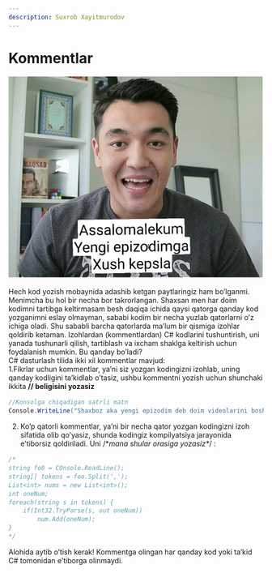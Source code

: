 ```yaml
---
description: Suxrob Xayitmurodov
---
```


# Kommentlar

![](../../../.gitbook/assets/image%20%2884%29.png)

Hech kod yozish mobaynida adashib ketgan paytlaringiz ham bo’lganmi. Menimcha bu hol bir necha bor takrorlangan. Shaxsan men har doim kodimni tartibga keltirmasam besh daqiqa ichida qaysi qatorga qanday kod yozganimni eslay olmayman, sababi kodim bir necha yuzlab qatorlarni o’z ichiga oladi. Shu sababli barcha qatorlarda ma’lum bir qismiga izohlar qoldirib ketaman. Izohlardan \(kommentlardan\) C\# kodlarini tushuntirish, uni yanada tushunarli qilish, tartiblash va ixcham shaklga keltirish uchun foydalanish mumkin. Bu qanday bo’ladi?   
C\# dasturlash tilida ikki xil kommentlar mavjud:  
1.Fikrlar uchun kommentlar, ya’ni siz yozgan kodingizni izohlab, uning qanday kodligini ta’kidlab o’tasiz, ushbu kommentni yozish uchun shunchaki ikkita **// beligisini yozasiz**

```csharp
//Konsolga chiqadigan satrli matn
Console.WriteLine("Shaxboz aka yengi epizodim deb doim videolarini boshlaydi");
```

2. Ko’p qatorli kommentlar, ya’ni bir necha qator yozgan kodingizni izoh sifatida olib qo’yasiz, shunda kodingiz kompilyatsiya jarayonida e’tiborsiz qoldiriladi. Uni /\*_mana shular orasiga yozasiz\*_/ :

```csharp
/*
string fo0 = COnsole.ReadLine();
string[] tokens = foo.Split(',');
List<int> nums = new List<int>();
int oneNum;
foreach(string s in tokens) {
    if(Int32.TryParse(s, out oneNum))
        num.Add(oneNum);
}
*/
```

Alohida aytib o’tish kerak! Kommentga olingan har qanday kod yoki ta’kid C\# tomonidan e’tiborga olinmaydi.

